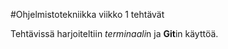 #Ohjelmistotekniikka viikko 1 tehtävät

Tehtävissä harjoiteltiin *terminaali*n ja **Git**in käyttöä.



